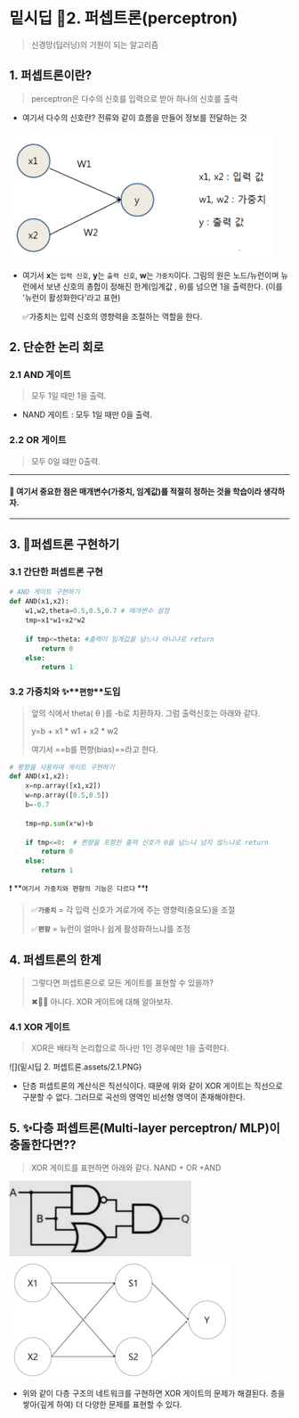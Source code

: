 # 밑시딥 📂2. 퍼셉트론(perceptron)

> 신경망(딥러닝)의 기원이 되는 알고리즘



## 1. 퍼셉트론이란?

> perceptron은 다수의 신호를 입력으로 받아 하나의 신호를 출력

- 여기서 다수의 신호란? 전류와 같이 흐름을 만들어 정보를 전달하는 것

<img src="밑시딥 2. 퍼셉트론.assets/2.PNG" alt="2" style="zoom:67%;" />

- 여기서 **x**는 `입력 신호`, **y**는 `출력 신호`, **w**는 `가중치`이다. 그림의 원은 노드/뉴런이며 뉴런에서 보낸 신호의 총합이 정해진 한계(임계값 , θ)를 넘으면 1을 출력한다. (이를 '뉴런이 활성화한다'라고 표현)

  ✅가중치는 입력 신호의 영향력을 조절하는 역할을 한다.



## 2. 단순한 논리 회로

### 2.1 AND 게이트

> 모두 1일 때만 1을 출력.

- NAND 게이트 : 모두 1일 때만 0을 출력.



### 2.2 OR 게이트

> 모두 0일 떄만 0출력.



---

#### **💯 여기서 중요한 점은 매개변수(가중치, 임계값)를 적절히 정하는 것을 학습이라 생각하자.**

---





## 3. 🤔퍼셉트론 구현하기

### 3.1 간단한 퍼셉트론 구현

```python
# AND 게이트 구현하기
def AND(x1,x2):
    w1,w2,theta=0.5,0.5,0.7 # 매개변수 설정
    tmp=x1*w1+x2*w2 
    
    if tmp<=theta: #출력이 임계값을 넘느냐 아니냐로 return
        return 0
    else:
        return 1
```



### 3.2 가중치와 ✨**`편향`**도입

> 앞의 식에서 theta( θ )를 -b로 치환하자. 그럼 출력신호는 아래와 같다.
>
> y=b + x1 * w1 + x2 * w2
>
> 여기서 ==b를 편향(bias)==라고 한다.

```python
# 평향을 사용하여 게이트 구현하기
def AND(x1,x2):
    x=np.array([x1,x2])
    w=np.array([0.5,0.5])
    b=-0.7
    
    tmp=np.sum(x*w)+b
    
    if tmp<=0:  # 편향을 포함한 출력 신호가 0을 넘느냐 넘지 않느냐로 return
        return 0
    else:
        return 1
```

❗ **`여기서 가중치와 편향의 기능은 다르다` **❗

> ✅**`가중치`** = 각 입력 신호가 겨로가에 주는 영향력(중요도)을 조절
>
> ✅**`편향`** = 뉴런이 얼마나 쉽게 활성화하느냐를 조정





## 4. 퍼셉트론의 한계

> 그렇다면 퍼셉트론으로 모든 게이트를 표현할 수 있을까?  
>
> ✖🙅‍♀️  아니다.  XOR 게이트에 대해 알아보자.



### 4.1 XOR 게이트

> XOR은 배타적 논리합으로 하나만 1인 경우에만 1을 출력한다.

![](밑시딥 2. 퍼셉트론.assets/2.1.PNG)

- 단층 퍼셉트론의 계산식은 직선식이다. 때문에 위와 같이 XOR 게이트는 직선으로 구분할 수 없다. 그러므로 곡선의 영역인 비선형 영역이 존재해야한다.



## 5. ✨다층 퍼셉트론(Multi-layer perceptron/ MLP)이 충돌한다면??

> XOR 게이트를 표현하면 아래와 같다. NAND + OR +AND

<img src="밑시딥 2. 퍼셉트론.assets/2.2.PNG" alt="2.2" style="zoom:67%;" />  

<img src="밑시딥 2. 퍼셉트론.assets/2.3.PNG" alt="2.3" style="zoom: 50%;" /> 

- 위와 같이 다층 구조의 네트워크를 구현하면 XOR 게이트의 문제가 해결된다. 층을 쌓아(깊게 하여) 더 다양한 문제를 표현할 수 있다.